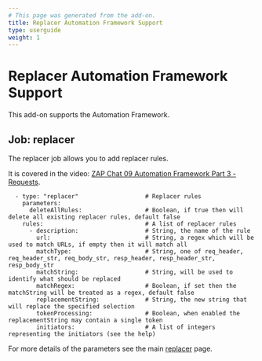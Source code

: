 ```yaml
---
# This page was generated from the add-on.
title: Replacer Automation Framework Support
type: userguide
weight: 1
---
```


# Replacer Automation Framework Support

This add-on supports the Automation Framework.

## Job: replacer

The replacer job allows you to add replacer rules.


It is covered in the video: [ZAP Chat 09 Automation Framework Part 3 - Requests](https://youtu.be/4phnMy9iCPY).

```
  - type: "replacer"                   # Replacer rules
    parameters:
      deleteAllRules:                  # Boolean, if true then will delete all existing replacer rules, default false
    rules:                             # A list of replacer rules
      - description:                   # String, the name of the rule
        url:                           # String, a regex which will be used to match URLs, if empty then it will match all
        matchType:                     # String, one of req_header, req_header_str, req_body_str, resp_header, resp_header_str, resp_body_str
        matchString:                   # String, will be used to identify what should be replaced
        matchRegex:                    # Boolean, if set then the matchString will be treated as a regex, default false
        replacementString:             # String, the new string that will replace the specified selection
        tokenProcessing:               # Boolean, when enabled the replacementString may contain a single token 
        initiators:                    # A list of integers representing the initiators (see the help)
```

For more details of the parameters see the main [replacer](/docs/desktop/addons/replacer/) page.
